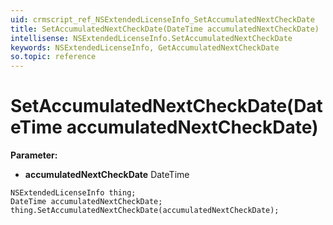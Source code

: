```yaml
---
uid: crmscript_ref_NSExtendedLicenseInfo_SetAccumulatedNextCheckDate
title: SetAccumulatedNextCheckDate(DateTime accumulatedNextCheckDate)
intellisense: NSExtendedLicenseInfo.SetAccumulatedNextCheckDate
keywords: NSExtendedLicenseInfo, GetAccumulatedNextCheckDate
so.topic: reference
---
```


# SetAccumulatedNextCheckDate(DateTime accumulatedNextCheckDate)

**Parameter:** 
 - **accumulatedNextCheckDate** DateTime

```crmscript
NSExtendedLicenseInfo thing;
DateTime accumulatedNextCheckDate;
thing.SetAccumulatedNextCheckDate(accumulatedNextCheckDate);
```


